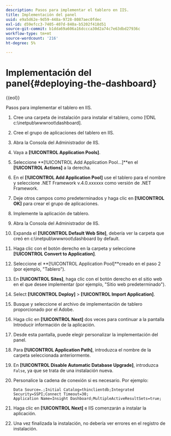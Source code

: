 ```yaml
---
description: Pasos para implementar el tablero en IIS.
title: Implementación del panel
uuid: e9a5d62e-9d59-448a-9728-8087aec0fdec
exl-id: d59efcc3-7405-407d-840a-b5202f418d51
source-git-commit: b1dda69a606a16dccca30d2a74c7e63dbd27936c
workflow-type: tm+mt
source-wordcount: '216'
ht-degree: 5%

---
```


# Implementación del panel{#deploying-the-dashboard}

{{eol}}

Pasos para implementar el tablero en IIS.

1. Cree una carpeta de instalación para instalar el tablero, como [!DNL c:\inetpub\wwwroot\dashboard].
1. Cree el grupo de aplicaciones del tablero en IIS.
1. Abra la Consola del Administrador de IIS.
1. Vaya a **[!UICONTROL Application Pools]**.
1. Seleccione **[!UICONTROL Add Application Pool…]**en el **[!UICONTROL Actions]** a la derecha.
1. En el **[!UICONTROL Add Application Pool]** use el tablero para el nombre y seleccione .NET Framework v.4.0.xxxxxx como versión de .NET Framework.
1. Deje otros campos como predeterminados y haga clic en **[!UICONTROL OK]** para crear el grupo de aplicaciones.
1. Implemente la aplicación de tablero.
1. Abra la Consola del Administrador de IIS.
1. Expanda el **[!UICONTROL Default Web Site]**, debería ver la carpeta que creó en c:\inetpub\wwwroot\dashboard by default.
1. Haga clic con el botón derecho en la carpeta y seleccione **[!UICONTROL Convert to Application]**.
1. Seleccione el **[!UICONTROL Application Pool]**creado en el paso 2 (por ejemplo, &quot;Tablero&quot;).
1. En **[!UICONTROL Sites]**, haga clic con el botón derecho en el sitio web en el que desee implementar (por ejemplo, &quot;Sitio web predeterminado&quot;).
1. Select **[!UICONTROL Deploy]** > **[!UICONTROL Import Application]**.
1. Busque y seleccione el archivo de implementación de tablero proporcionado por el Adobe.
1. Haga clic en **[!UICONTROL Next]** dos veces para continuar a la pantalla Introducir información de la aplicación.
1. Desde esta pantalla, puede elegir personalizar la implementación del panel.
1. Para **[!UICONTROL Application Path]**, introduzca el nombre de la carpeta seleccionada anteriormente.
1. En **[!UICONTROL Disable Automatic Database Upgrade]**, introduzca `False`, ya que se trata de una instalación nueva.
1. Personalice la cadena de conexión si es necesario. Por ejemplo:

   ```
   Data Source=.;Initial Catalog=thinclientdb;Integrated Security=SSPI;Connect Timeout=30; 
   Application Name=Insight Dashboard;MultipleActiveResultSets=true;
   ```

1. Haga clic en **[!UICONTROL Next]** e IIS comenzarán a instalar la aplicación.
1. Una vez finalizada la instalación, no debería ver errores en el registro de instalación.
